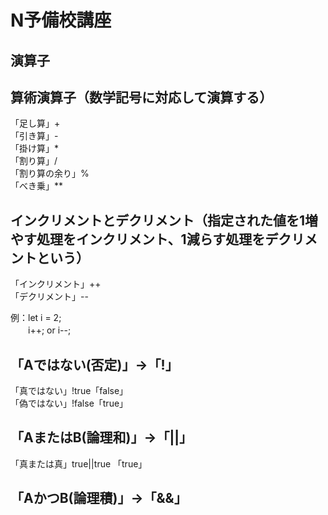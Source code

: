 # N予備校講座
演算子  
--------------------------------
  

      
算術演算子（数学記号に対応して演算する）  
----------  
「足し算」+    
「引き算」-   
「掛け算」*   
「割り算」/   
「割り算の余り」%   
「べき乗」**   
      

インクリメントとデクリメント（指定された値を1増やす処理をインクリメント、1減らす処理をデクリメントという）  
----------  
「インクリメント」++    
「デクリメント」--   

例：let i = 2;  
　　i++; or i--;  
      
      
「Aではない(否定)」->「!」
----------  
「真ではない」!true「false」  
「偽ではない」!false「true」  

      
「AまたはB(論理和)」->「||」  
---------
「真または真」true||true 「true」


「AかつB(論理積)」->「&&」  
----
  